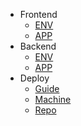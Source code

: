 - Frontend
  - [ENV](/frontend/env)
  - [APP](frontend/app)
- Backend
  - [ENV](/backend/env)
  - [APP](/backend/app)
- Deploy
  - [Guide](deploy/guide)
  - [Machine](deploy/machine)
  - [Repo](deploy/repo)